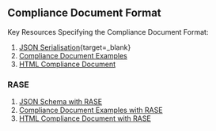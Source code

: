 ## Compliance Document Format

Key Resources Specifying the Compliance Document Format:

1. [JSON Serialisation](https://d-com-network.github.io/DCOMDocumentation/resources/compliancedocument.html){target=_blank}
2. [Compliance Document Examples](examplesPlain.md)
3. <a href="https://d-com-network.github.io/DCOMDocumentation/htmlPlain.html" target="_blank">HTML Compliance Document</a>

### RASE
1. <a href="https://d-com-network.github.io/DCOMDocumentation/resources/compliancedocumentRASE.html" target="_blank">JSON Schema with RASE</a>
2. [Compliance Document Examples with RASE](examplesRASE.md)
3. <a href="https://d-com-network.github.io/DCOMDocumentation/htmlRase.html" target="_blank">HTML Compliance Document with RASE</a>
